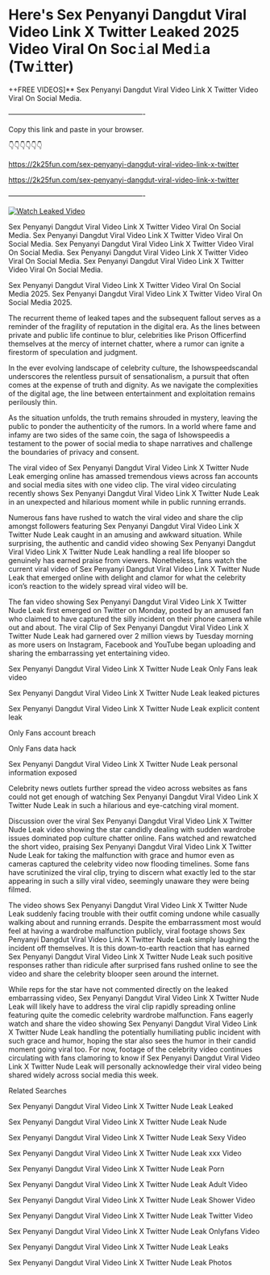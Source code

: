 # Here's Sex Penyanyi Dangdut Viral Video Link X Twitter Leaked 2025 Video Viral On Soc𝚒al Med𝚒a (Tw𝚒tter)

++FREE VIDEOS]** Sex Penyanyi Dangdut Viral Video Link X Twitter Video Viral On Social Media.

———————————————————-

Copy this link and paste in your browser.

👇👇👇👇👇👇

https://2k25fun.com/sex-penyanyi-dangdut-viral-video-link-x-twitter

https://2k25fun.com/sex-penyanyi-dangdut-viral-video-link-x-twitter

———————————————————-

[![Watch Leaked Video](https://miro.medium.com/v2/resize:fit:828/format:webp/1*cilzJN44JGOrTw9NJCrNHA.gif "Watch Leaked Video")](https://2k25fun.com/sex-penyanyi-dangdut-viral-video-link-x-twitter)

Sex Penyanyi Dangdut Viral Video Link X Twitter Video Viral On Social Media. Sex Penyanyi Dangdut Viral Video Link X Twitter Video Viral On Social Media. Sex Penyanyi Dangdut Viral Video Link X Twitter Video Viral On Social Media. Sex Penyanyi Dangdut Viral Video Link X Twitter Video Viral On Social Media. Sex Penyanyi Dangdut Viral Video Link X Twitter Video Viral On Social Media.

Sex Penyanyi Dangdut Viral Video Link X Twitter Video Viral On Social Media 2025. Sex Penyanyi Dangdut Viral Video Link X Twitter Video Viral On Social Media 2025.

The recurrent theme of leaked tapes and the subsequent fallout serves as a reminder of the fragility of reputation in the digital era. As the lines between private and public life continue to blur, celebrities like Prison Officerfind themselves at the mercy of internet chatter, where a rumor can ignite a firestorm of speculation and judgment.

In the ever evolving landscape of celebrity culture, the Ishowspeedscandal underscores the relentless pursuit of sensationalism, a pursuit that often comes at the expense of truth and dignity. As we navigate the complexities of the digital age, the line between entertainment and exploitation remains perilously thin.

As the situation unfolds, the truth remains shrouded in mystery, leaving the public to ponder the authenticity of the rumors. In a world where fame and infamy are two sides of the same coin, the saga of Ishowspeedis a testament to the power of social media to shape narratives and challenge the boundaries of privacy and consent.

The viral video of Sex Penyanyi Dangdut Viral Video Link X Twitter Nude Leak emerging online has amassed tremendous views across fan accounts and social media sites with one video clip. The viral video circulating recently shows Sex Penyanyi Dangdut Viral Video Link X Twitter Nude Leak in an unexpected and hilarious moment while in public running errands.

Numerous fans have rushed to watch the viral video and share the clip amongst followers featuring Sex Penyanyi Dangdut Viral Video Link X Twitter Nude Leak caught in an amusing and awkward situation. While surprising, the authentic and candid video showing Sex Penyanyi Dangdut Viral Video Link X Twitter Nude Leak handling a real life blooper so genuinely has earned praise from viewers. Nonetheless, fans watch the current viral video of Sex Penyanyi Dangdut Viral Video Link X Twitter Nude Leak that emerged online with delight and clamor for what the celebrity icon’s reaction to the widely spread viral video will be.

The fan video showing Sex Penyanyi Dangdut Viral Video Link X Twitter Nude Leak first emerged on Twitter on Monday, posted by an amused fan who claimed to have captured the silly incident on their phone camera while out and about. The viral Clip of Sex Penyanyi Dangdut Viral Video Link X Twitter Nude Leak had garnered over 2 million views by Tuesday morning as more users on Instagram, Facebook and YouTube began uploading and sharing the embarrassing yet entertaining video.

Sex Penyanyi Dangdut Viral Video Link X Twitter Nude Leak Only Fans leak video

Sex Penyanyi Dangdut Viral Video Link X Twitter Nude Leak leaked pictures

Sex Penyanyi Dangdut Viral Video Link X Twitter Nude Leak explicit content leak

Only Fans account breach

Only Fans data hack

Sex Penyanyi Dangdut Viral Video Link X Twitter Nude Leak personal information exposed

Celebrity news outlets further spread the video across websites as fans could not get enough of watching Sex Penyanyi Dangdut Viral Video Link X Twitter Nude Leak in such a hilarious and eye-catching viral moment.

Discussion over the viral Sex Penyanyi Dangdut Viral Video Link X Twitter Nude Leak video showing the star candidly dealing with sudden wardrobe issues dominated pop culture chatter online. Fans watched and rewatched the short video, praising Sex Penyanyi Dangdut Viral Video Link X Twitter Nude Leak for taking the malfunction with grace and humor even as cameras captured the celebrity video now flooding timelines. Some fans have scrutinized the viral clip, trying to discern what exactly led to the star appearing in such a silly viral video, seemingly unaware they were being filmed.

The video shows Sex Penyanyi Dangdut Viral Video Link X Twitter Nude Leak suddenly facing trouble with their outfit coming undone while casually walking about and running errands. Despite the embarrassment most would feel at having a wardrobe malfunction publicly, viral footage shows Sex Penyanyi Dangdut Viral Video Link X Twitter Nude Leak simply laughing the incident off themselves. It is this down-to-earth reaction that has earned Sex Penyanyi Dangdut Viral Video Link X Twitter Nude Leak such positive responses rather than ridicule after surprised fans rushed online to see the video and share the celebrity blooper seen around the internet.

While reps for the star have not commented directly on the leaked embarrassing video, Sex Penyanyi Dangdut Viral Video Link X Twitter Nude Leak will likely have to address the viral clip rapidly spreading online featuring quite the comedic celebrity wardrobe malfunction. Fans eagerly watch and share the video showing Sex Penyanyi Dangdut Viral Video Link X Twitter Nude Leak handling the potentially humiliating public incident with such grace and humor, hoping the star also sees the humor in their candid moment going viral too. For now, footage of the celebrity video continues circulating with fans clamoring to know if Sex Penyanyi Dangdut Viral Video Link X Twitter Nude Leak will personally acknowledge their viral video being shared widely across social media this week.

Related Searches

Sex Penyanyi Dangdut Viral Video Link X Twitter Nude Leak Leaked

Sex Penyanyi Dangdut Viral Video Link X Twitter Nude Leak Nude

Sex Penyanyi Dangdut Viral Video Link X Twitter Nude Leak Sexy Video

Sex Penyanyi Dangdut Viral Video Link X Twitter Nude Leak xxx Video

Sex Penyanyi Dangdut Viral Video Link X Twitter Nude Leak Porn

Sex Penyanyi Dangdut Viral Video Link X Twitter Nude Leak Adult Video

Sex Penyanyi Dangdut Viral Video Link X Twitter Nude Leak Shower Video

Sex Penyanyi Dangdut Viral Video Link X Twitter Nude Leak Twitter Video

Sex Penyanyi Dangdut Viral Video Link X Twitter Nude Leak Onlyfans Video

Sex Penyanyi Dangdut Viral Video Link X Twitter Nude Leak Leaks

Sex Penyanyi Dangdut Viral Video Link X Twitter Nude Leak Photos